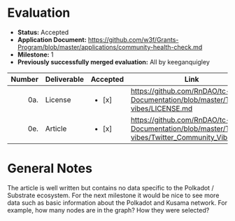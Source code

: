 # Evaluation

- **Status:** Accepted
- **Application Document:** https://github.com/w3f/Grants-Program/blob/master/applications/community-health-check.md
- **Milestone:** 1
- **Previously successfully merged evaluation:** All by keeganquigley

| Number | Deliverable | Accepted | Link | Notes|  
| -----: | ----------- | ----------- | ------|------- |
| 0a. | License | <ul><li>[x] </li></ul> | https://github.com/RnDAO/tc-Documentation/blob/master/Twitter-vibes/LICENSE.md | Apache 2.0  |
| 0e. | Article | <ul><li>[x] </li></ul> | https://github.com/RnDAO/tc-Documentation/blob/master/Twitter-vibes/Twitter_Community_Vibes.md | Ok. | 

# General Notes

The article is well written but contains no data specific to the Polkadot / Substrate ecosystem. For the next milestone it would be nice to see more data such as basic information about the Polkadot and Kusama network. For example, how many nodes are in the graph? How they were selected?
